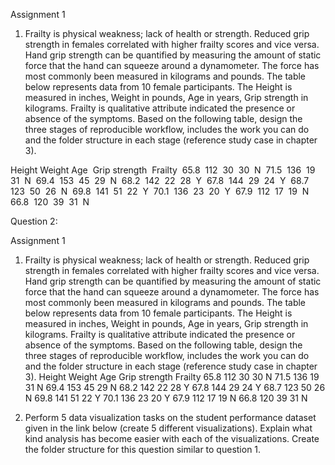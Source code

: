 Assignment 1
1) Frailty is physical weakness; lack of health or strength. Reduced grip strength in females correlated
with higher frailty scores and vice versa. Hand grip strength can be quantified by measuring the amount
of static force that the hand can squeeze around a dynamometer. The force has most commonly been
measured in kilograms and pounds. The table below represents data from 10 female participants. The
Height is measured in inches, Weight in pounds, Age in years, Grip strength in kilograms. Frailty is
qualitative attribute indicated the presence or absence of the symptoms. Based on the following table,
design the three stages of reproducible workflow, includes the work you can do and the folder structure
in each stage (reference study case in chapter 3).

Height 	Weight 	Age 	Grip strength 	Frailty 
65.8 	112 	30 	30 	N 
71.5 	136 	19 	31 	N 
69.4 	153 	45 	29 	N 
68.2 	142 	22 	28 	Y 
67.8 	144 	29 	24 	Y 
68.7 	123 	50 	26 	N 
69.8 	141 	51 	22 	Y 
70.1 	136 	23 	20 	Y 
67.9 	112 	17 	19 	N 
66.8 	120 	39 	31 	N 

Question 2:

Assignment 1
1) Frailty is physical weakness; lack of health or strength. Reduced grip strength in females correlated
with higher frailty scores and vice versa. Hand grip strength can be quantified by measuring the amount
of static force that the hand can squeeze around a dynamometer. The force has most commonly been
measured in kilograms and pounds. The table below represents data from 10 female participants. The
Height is measured in inches, Weight in pounds, Age in years, Grip strength in kilograms. Frailty is
qualitative attribute indicated the presence or absence of the symptoms. Based on the following table,
design the three stages of reproducible workflow, includes the work you can do and the folder structure
in each stage (reference study case in chapter 3). 
Height Weight Age Grip strength Frailty
65.8 112 30 30 N
71.5 136 19 31 N
69.4 153 45 29 N
68.2 142 22 28 Y
67.8 144 29 24 Y
68.7 123 50 26 N
69.8 141 51 22 Y
70.1 136 23 20 Y
67.9 112 17 19 N
66.8 120 39 31 N

   
3) Perform 5 data visualization tasks on the student performance dataset given in the link below (create
5 different visualizations). Explain what kind analysis has become easier with each of the visualizations.
Create the folder structure for this question similar to question 1. 
